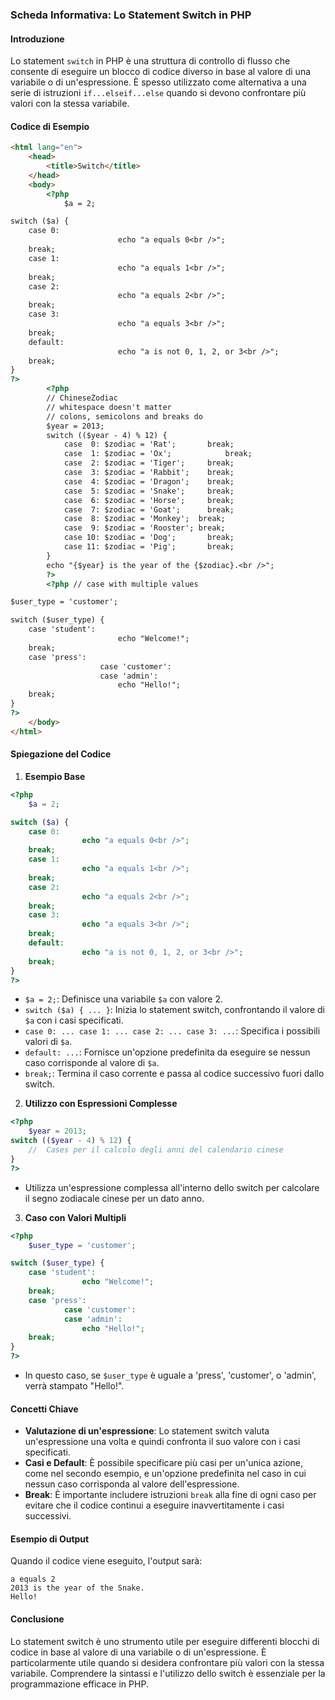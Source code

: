 ### Scheda Informativa: Lo Statement Switch in PHP
#### Introduzione
Lo statement `switch` in PHP è una struttura di controllo di flusso che consente di eseguire un blocco di codice diverso in base al valore di una variabile o di un'espressione. È spesso utilizzato come alternativa a una serie di istruzioni `if...elseif...else` quando si devono confrontare più valori con la stessa variabile.
#### Codice di Esempio
```html
<html lang="en">
	<head>
		<title>Switch</title>
	</head>
	<body>
		<?php
			$a = 2;

switch ($a) {
	case 0:
						echo "a equals 0<br />";
	break;
	case 1:
						echo "a equals 1<br />";
	break;
	case 2:
						echo "a equals 2<br />";
	break;
	case 3:
						echo "a equals 3<br />";
	break;
	default:
						echo "a is not 0, 1, 2, or 3<br />";
	break;
}
?>
		<?php
		// ChineseZodiac
		// whitespace doesn't matter
		// colons, semicolons and breaks do
		$year = 2013;
		switch (($year - 4) % 12) {
			case  0: $zodiac = 'Rat'; 		break;
			case  1: $zodiac = 'Ox'; 			break;
			case  2: $zodiac = 'Tiger'; 	break;
			case  3: $zodiac = 'Rabbit'; 	break;
			case  4: $zodiac = 'Dragon'; 	break;
			case  5: $zodiac = 'Snake'; 	break;
			case  6: $zodiac = 'Horse'; 	break;
			case  7: $zodiac = 'Goat'; 		break;
			case  8: $zodiac = 'Monkey';  break;
			case  9: $zodiac = 'Rooster'; break;
			case 10: $zodiac = 'Dog'; 		break;
			case 11: $zodiac = 'Pig'; 		break;
		}
		echo "{$year} is the year of the {$zodiac}.<br />";
		?>
		<?php // case with multiple values

$user_type = 'customer';

switch ($user_type) {
	case 'student':
						echo "Welcome!";
	break;
	case 'press':
					case 'customer':
					case 'admin':
						echo "Hello!";
	break;
}
?>
	</body>
</html>
```
#### Spiegazione del Codice
1. **Esempio Base**
```php
<?php
    $a = 2;

switch ($a) {
	case 0:
	            echo "a equals 0<br />";
	break;
	case 1:
	            echo "a equals 1<br />";
	break;
	case 2:
	            echo "a equals 2<br />";
	break;
	case 3:
	            echo "a equals 3<br />";
	break;
	default:
	            echo "a is not 0, 1, 2, or 3<br />";
	break;
}
?>
```
- `$a = 2;`: Definisce una variabile `$a` con valore 2.
- `switch ($a) { ... }`: Inizia lo statement switch, confrontando il valore di `$a` con i casi specificati.
- `case 0: ... case 1: ... case 2: ... case 3: ...`: Specifica i possibili valori di `$a`.
- `default: ...`: Fornisce un'opzione predefinita da eseguire se nessun caso corrisponde al valore di `$a`.
- `break;`: Termina il caso corrente e passa al codice successivo fuori dallo switch.
2. **Utilizzo con Espressioni Complesse**
```php
<?php
    $year = 2013;
switch (($year - 4) % 12) {
	// 	Cases per il calcolo degli anni del calendario cinese
}
?>
```
- Utilizza un'espressione complessa all'interno dello switch per calcolare il segno zodiacale cinese per un dato anno.
3. **Caso con Valori Multipli**
```php
<?php
    $user_type = 'customer';

switch ($user_type) {
	case 'student':
	            echo "Welcome!";
	break;
	case 'press':
	        case 'customer':
	        case 'admin':
	            echo "Hello!";
	break;
}
?>
```
- In questo caso, se `$user_type` è uguale a 'press', 'customer', o 'admin', verrà stampato "Hello!".
#### Concetti Chiave
- **Valutazione di un'espressione**: Lo statement switch valuta un'espressione una volta e quindi confronta il suo valore con i casi specificati.
- **Casi e Default**: È possibile specificare più casi per un'unica azione, come nel secondo esempio, e un'opzione predefinita nel caso in cui nessun caso corrisponda al valore dell'espressione.
- **Break**: È importante includere istruzioni `break` alla fine di ogni caso per evitare che il codice continui a eseguire inavvertitamente i casi successivi.
#### Esempio di Output
Quando il codice viene eseguito, l'output sarà:
```
a equals 2
2013 is the year of the Snake.
Hello!
```
#### Conclusione
Lo statement switch è uno strumento utile per eseguire differenti blocchi di codice in base al valore di una variabile o di un'espressione. È particolarmente utile quando si desidera confrontare più valori con la stessa variabile. Comprendere la sintassi e l'utilizzo dello switch è essenziale per la programmazione efficace in PHP.